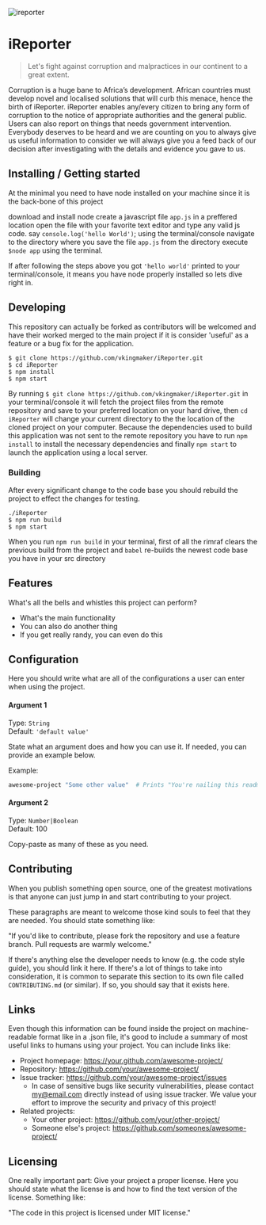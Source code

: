 ![ireporter](https://user-images.githubusercontent.com/18199741/49345953-e9e84300-f68b-11e8-8e5f-ee5bd746d0bc.PNG)

# iReporter
> Let's fight against corruption and malpractices in our continent to a great extent.

Corruption is a huge bane to Africa’s development. African countries must develop novel and
localised solutions that will curb this menace, hence the birth of iReporter. iReporter enables
any/every citizen to bring any form of corruption to the notice of appropriate authorities and the
general public. Users can also report on things that needs government intervention. Everybody deserves to be heard and we are counting on you to always give us useful information to consider we will always give you a feed back of our decision after investigating with the details and evidence you gave to us.


## Installing / Getting started
At the minimal you need to have node installed on your machine since it is the back-bone of this project

download and install node
create a javascript file `app.js` in a preffered location
open the file with your favorite text editor and type any valid js code. say `console.log('hello World')`;
using the terminal/console navigate to the directory where you save the file `app.js`
from the directory execute `$node app` using the terminal.

If after following the steps above you got `'hello world'` printed to your terminal/console, it means you have node properly installed so lets dive right in.

## Developing
This repository can actually be forked as contributors will be welcomed and have their worked merged to the main project if it is consider 'useful' as a feature or a bug fix for the application.

```shell
$ git clone https://github.com/vkingmaker/iReporter.git
$ cd iReporter
$ npm install
$ npm start 
```

By running `$ git clone https://github.com/vkingmaker/iReporter.git` in your terminal/console it will fetch the project files from the remote repository and save to your preferred location on your hard drive, then `cd iReporter` will change your current directory to the the location of the cloned project on your computer. Because the dependencies used to build this application was not sent to the remote repository you have to run `npm install` to install the necessary dependencies and finally `npm start` to launch the application using a local server.


### Building
After every significant change to the code base you should rebuild the project to effect the changes for testing.

```shell
./iReporter
$ npm run build
$ npm start
```

When you run `npm run build` in your terminal, first of all the rimraf clears the previous build from the project and `babel` re-builds the newest code base you have in your src directory

## Features

What's all the bells and whistles this project can perform?
* What's the main functionality
* You can also do another thing
* If you get really randy, you can even do this

## Configuration

Here you should write what are all of the configurations a user can enter when
using the project.

#### Argument 1
Type: `String`  
Default: `'default value'`

State what an argument does and how you can use it. If needed, you can provide
an example below.

Example:
```bash
awesome-project "Some other value"  # Prints "You're nailing this readme!"
```

#### Argument 2
Type: `Number|Boolean`  
Default: 100

Copy-paste as many of these as you need.

## Contributing

When you publish something open source, one of the greatest motivations is that
anyone can just jump in and start contributing to your project.

These paragraphs are meant to welcome those kind souls to feel that they are
needed. You should state something like:

"If you'd like to contribute, please fork the repository and use a feature
branch. Pull requests are warmly welcome."

If there's anything else the developer needs to know (e.g. the code style
guide), you should link it here. If there's a lot of things to take into
consideration, it is common to separate this section to its own file called
`CONTRIBUTING.md` (or similar). If so, you should say that it exists here.

## Links

Even though this information can be found inside the project on machine-readable
format like in a .json file, it's good to include a summary of most useful
links to humans using your project. You can include links like:

- Project homepage: https://your.github.com/awesome-project/
- Repository: https://github.com/your/awesome-project/
- Issue tracker: https://github.com/your/awesome-project/issues
  - In case of sensitive bugs like security vulnerabilities, please contact
    my@email.com directly instead of using issue tracker. We value your effort
    to improve the security and privacy of this project!
- Related projects:
  - Your other project: https://github.com/your/other-project/
  - Someone else's project: https://github.com/someones/awesome-project/


## Licensing

One really important part: Give your project a proper license. Here you should
state what the license is and how to find the text version of the license.
Something like:

"The code in this project is licensed under MIT license."